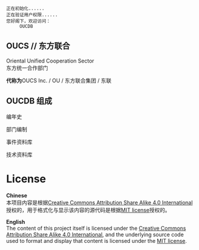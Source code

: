     正在初始化......
    正在验证用户权限......
    您好阁下，欢迎访问：
         OUCDB

## OUCS // 东方联合

Oriental Unified Cooperation Sector  
东方统一合作部门

**代称为**OUCS Inc. / OU / 东方联合集团 / 东联 

## OUCDB 组成

编年史

部门编制

事件资料库

技术资料库


# License

**Chinese**  
本项目内容是根据[Creative Commons Attribution Share Alike 4.0 International](https://choosealicense.com/licenses/cc-by-sa-4.0/)授权的，用于格式化与显示该内容的源代码是根据[MIT license](LICENSE.md)授权的。

**English**  
The content of this project itself is licensed under the [Creative Commons Attribution Share Alike 4.0 International](https://choosealicense.com/licenses/cc-by-sa-4.0/), and the underlying source code used to format and display that content is licensed under the [MIT license](LICENSE.md).
